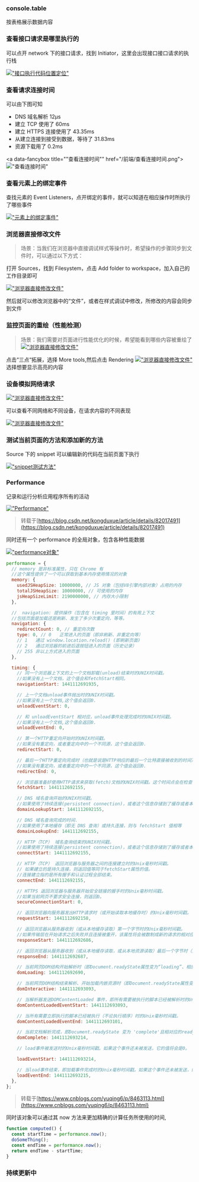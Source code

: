 ### console.table

按表格展示数据内容

### 查看接口请求是哪里执行的

可以点开 network 下的接口请求，找到 Initiator，这里会出现接口接口请求的执行栈

<a data-fancybox title="接口执行代码位置定位" href="/前端/接口执行代码位置定位.png">!["接口执行代码位置定位"](/前端/接口执行代码位置定位.png)</a>

### 查看请求连接时间

可以由下图可知

- DNS 域名解析 12μs
- 建立 TCP 使用了 60ms
- 建立 HTTPS 连接使用了 43.35ms
- 从建立连接到接受到数据，等待了 31.83ms
- 资源下载用了 0.2ms

<a data-fancybox title=""查看连接时间"" href="/前端/查看连接时间.png">!["查看连接时间"](/前端/查看连接时间.png)</a>

### 查看元素上的绑定事件

查找元素的 Event Listeners，点开绑定的事件，就可以知道在相应操作时所执行了哪些事件

<a data-fancybox title="元素上的绑定事件" href="/前端/元素上的绑定事件.png">!["元素上的绑定事件"](/前端/元素上的绑定事件.png)</a>

### 浏览器直接修改文件

> 场景：当我们在浏览器中直接调试样式等操作时，希望操作的步骤同步到文件时，可以通过以下方式：

打开 Sources，找到 Filesystem，点击 Add folder to workspace，加入自己的工作目录即可

<a data-fancybox title="浏览器直接修改文件" href="/前端/浏览器直接修改文件.png">!["浏览器直接修改文件"](/前端/浏览器直接修改文件.png)</a>

然后就可以修改浏览器中的“文件”，或者在样式调试中修改，所修改的内容会同步到文件

### 监控页面的重绘（性能检测）

> 场景：我们需要对页面进行性能优化的时候，希望能看到哪些内容被重绘了
> <a data-fancybox title="浏览器直接修改文件" href="/前端/重绘监控01.png '浏览器直接修改文件'">!["浏览器直接修改文件"](/前端/重绘监控01.png '浏览器直接修改文件')</a>

点击“三点“拓展，选择 More tools,然后点击 Rendering
<a data-fancybox title="浏览器直接修改文件" href="/前端/重绘监控02.png '浏览器直接修改文件'">!["浏览器直接修改文件"](/前端/重绘监控02.png '浏览器直接修改文件')</a>
选择想要显示高亮的内容

### 设备模拟网络请求

<a data-fancybox title="浏览器直接修改文件" href="/前端/设备模拟网络请求01.png">!["浏览器直接修改文件"](/前端/设备模拟网络请求01.png)</a>

可以查看不同网络和不同设备，在请求内容的不同表现

<a data-fancybox title="浏览器直接修改文件" href="/前端/设备模拟网络请求02.png">!["浏览器直接修改文件"](/前端/设备模拟网络请求02.png)</a>

### 测试当前页面的方法和添加新的方法

Source 下的 snippet 可以编辑新的代码在当前页面下执行

<a data-fancybox title="snippet测试方法" href="/前端/snippet测试方法.png 'snippet测试方法'">!["snippet测试方法"](/前端/snippet测试方法.png 'snippet测试方法')</a>

### Performance

记录和运行分析应用程序所有的活动

<a data-fancybox title="Performance" href="/前端/Performance.png">!["Performance"](/前端/Performance.png)</a>

> 转载于[https://blog.csdn.net/kongduxue/article/details/82017491](https://blog.csdn.net/kongduxue/article/details/82017491)

同时还有一个 performance 的全局对象，包含各种性能数据

<a data-fancybox title="performance对象" href="/前端/performance对象.png">!["performance对象"](/前端/performance对象.png)</a>

```js
performance = {
  // memory 是非标准属性，只在 Chrome 有
  //这个属性提供了一个可以获取到基本内存使用情况的对象
  memory: {
    usedJSHeapSize: 10000000, // JS 对象（包括V8引擎内部对象）占用的内存
    totalJSHeapSize: 10000000, // 可使用的内存
    jsHeapSizeLimit: 2190000000, // 内存大小限制
  },

  //  navigation: 提供操作（包含在 timing 里时间）的有用上下文
  //包括页面是加载还是刷新、发生了多少次重定向，等等。
  navigation: {
    redirectCount: 0, // 重定向次数
    type: 0, // 0   正常进入的页面（即非刷新、非重定向等）
    // 1   通过 window.location.reload() (即刷新页面)
    // 2   通过浏览器的前进后退按钮进入的页面（历史记录）
    // 255 非以上方式进入的页面
  },

  timing: {
    // 同一个浏览器上下文的上一个文档卸载(unload)结束时的UNIX时间戳。
    //如果没有上一个文档，这个值会和fetchStart相同。
    navigationStart: 1441112691935,

    // 上一个文档unload事件抛出时的UNIX时间戳。
    //如果没有上一个文档,这个值会返回0.
    unloadEventStart: 0,

    // 和 unloadEventStart 相对应，unload事件处理完成时的UNIX时间戳。
    //如果没有上一个文档,这个值会返回0.
    unloadEventEnd: 0,

    // 第一个HTTP重定向开始时的UNIX时间戳。
    //如果没有重定向，或者重定向中的一个不同源，这个值会返回0.
    redirectStart: 0,

    // 最后一个HTTP重定向完成时（也就是说是HTTP响应的最后一个比特直接被收到的时间）的UNIX时间戳。
    //如果没有重定向，或者重定向中的一个不同源，这个值会返回0.
    redirectEnd: 0,

    // 浏览器准备好使用HTTP请求来获取(fetch)文档的UNIX时间戳。这个时间点会在检查任何应用缓存之前。
    fetchStart: 1441112692155,

    // DNS 域名查询开始的UNIX时间戳。
    //如果使用了持续连接(persistent connection)，或者这个信息存储到了缓存或者本地资源上，这个值将和fetchStart一致。
    domainLookupStart: 1441112692155,

    // DNS 域名查询完成的时间.
    //如果使用了本地缓存（即无 DNS 查询）或持久连接，则与 fetchStart 值相等
    domainLookupEnd: 1441112692155,

    // HTTP（TCP） 域名查询结束的UNIX时间戳。
    //如果使用了持续连接(persistent connection)，或者这个信息存储到了缓存或者本地资源上，这个值将和 fetchStart一致。
    connectStart: 1441112692155,

    // HTTP（TCP） 返回浏览器与服务器之间的连接建立时的Unix毫秒时间戳。
    // 如果建立的是持久连接，则返回值等同于fetchStart属性的值。
    //连接建立指的是所有握手和认证过程全部结束。
    connectEnd: 1441112692155,

    // HTTPS 返回浏览器与服务器开始安全链接的握手时的Unix毫秒时间戳。
    //如果当前网页不要求安全连接，则返回0。
    secureConnectionStart: 0,

    // 返回浏览器向服务器发出HTTP请求时（或开始读取本地缓存时）的Unix毫秒时间戳。
    requestStart: 1441112692158,

    // 返回浏览器从服务器收到（或从本地缓存读取）第一个字节时的Unix毫秒时间戳。
    //如果传输层在开始请求之后失败并且连接被重开，该属性将会被数制成新的请求的相对应的发起时间。
    responseStart: 1441112692686,

    // 返回浏览器从服务器收到（或从本地缓存读取，或从本地资源读取）最后一个字节时（如果在此之前HTTP连接已经关闭，则返回关闭时）的Unix毫秒时间戳。
    responseEnd: 1441112692687,

    // 当前网页DOM结构开始解析时（即Document.readyState属性变为“loading”、相应的 readystatechange事件触发时）的Unix毫秒时间戳。
    domLoading: 1441112692690,

    // 当前网页DOM结构结束解析、开始加载内嵌资源时（即Document.readyState属性变为“interactive”、相应的readystatechange事件触发时）的Unix毫秒时间戳。
    domInteractive: 1441112693093,

    // 当解析器发送DOMContentLoaded 事件，即所有需要被执行的脚本已经被解析时的Unix毫秒时间戳。
    domContentLoadedEventStart: 1441112693093,

    // 当所有需要立即执行的脚本已经被执行（不论执行顺序）时的Unix毫秒时间戳。
    domContentLoadedEventEnd: 1441112693101,

    // 当前文档解析完成，即Document.readyState 变为 'complete'且相对应的readystatechange 被触发时的Unix毫秒时间戳
    domComplete: 1441112693214,

    // load事件被发送时的Unix毫秒时间戳。如果这个事件还未被发送，它的值将会是0。

    loadEventStart: 1441112693214,

    // 当load事件结束，即加载事件完成时的Unix毫秒时间戳。如果这个事件还未被发送，或者尚未完成，它的值将会是0.
    loadEventEnd: 1441112693215,
  },
};
```

> 转载于[https://www.cnblogs.com/yuqing6/p/8463113.html](https://www.cnblogs.com/yuqing6/p/8463113.html)

同时该对象可以通过其 now 方法来更加精确的计算任务所使用的时间,

```js
function computed() {
  const startTime = performance.now();
  doSomeThing();
  const endTime = performance.now();
  return endTime - startTime;
}
```

### 持续更新中
